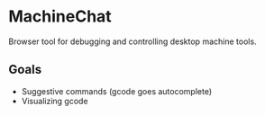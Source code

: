 # MachineChat

Browser tool for debugging and controlling desktop machine tools.

## Goals

- Suggestive commands (gcode goes autocomplete)
- Visualizing gcode
